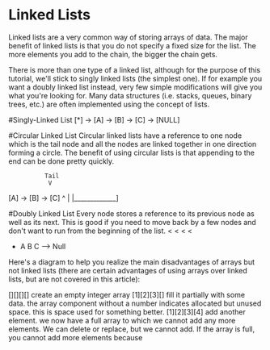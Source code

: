 # Linked Lists
Linked lists are a very common way of storing arrays of data. The major benefit of linked lists is that you do not specify
a fixed size for the list. The more elements you add to the chain, the bigger the chain gets. 

There is more than one type of a linked list, although for the purpose of this tutorial, we'll stick to singly linked lists
(the simplest one). If for example you want a doubly linked list instead, very few simple modifications will give you
what you're looking for. Many data structures (i.e. stacks, queues, binary trees, etc.) are often implemented using the
concept of lists.

#Singly-Linked List
[*] -> [A] -> [B] -> [C] -> [NULL]

#Circular Linked List
Circular linked lists have a reference to one node which is the tail node and all the nodes are linked together in one direction forming a circle. The benefit of using circular lists is that appending to the end can be done pretty quickly.

              Tail
               V               
[A] -> [B] -> [C] 
^             |
|_____________] 

#Doubly Linked List
Every node stores a reference to its previous node as well as its next. This is good if you need to move back by a few nodes 
and don't want to run from the beginning of the list.
  <  <   <   <
*  A   B   C   --> Null
  >  >   >   >

Here's a diagram to help you realize the main disadvantages of arrays but not linked lists (there are certain advantages 
of using arrays over linked lists, but are not covered in this article):

  [][][][]   create an empty integer array
  [1][2][3][]  fill it partially with some data. the array component without a number indicates allocated but unused space.
               this is space used for something better.
  [1][2][3][4] add another element. we now have a full array to which we cannot add any more elements. We can 
               delete or replace, but we cannot add.
               If the array is full, you cannot add more elements because 
  
